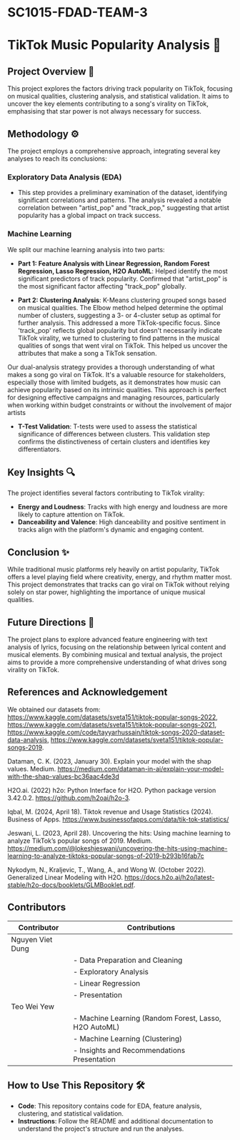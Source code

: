 # SC1015-FDAD-TEAM-3

# TikTok Music Popularity Analysis 🎵

## Project Overview 🌟
This project explores the factors driving track popularity on TikTok, focusing on musical qualities, clustering analysis, and statistical validation. It aims to uncover the key elements contributing to a song's virality on TikTok, emphasising that star power is not always necessary for success.

## Methodology ⚙️
The project employs a comprehensive approach, integrating several key analyses to reach its conclusions:

### Exploratory Data Analysis (EDA)
- This step provides a preliminary examination of the dataset, identifying significant correlations and patterns. The analysis revealed a notable correlation between "artist_pop" and "track_pop," suggesting that artist popularity has a global impact on track success.


### Machine Learning 

We split our machine learning analysis into two parts:


- **Part 1: Feature Analysis with Linear Regression, Random Forest Regression, Lasso Regression, H2O AutoML**: Helped identify the most significant predictors of track popularity. Confirmed that "artist_pop" is the most significant factor affecting "track_pop" globally. 

- **Part 2: Clustering Analysis**: K-Means clustering grouped songs based on musical qualities. The Elbow method helped determine the optimal number of clusters, suggesting a 3- or 4-cluster setup as optimal for further analysis. This addressed a more TikTok-specific focus. Since 'track_pop' reflects global popularity but doesn't necessarily indicate TikTok virality, we turned to clustering to find patterns in the musical qualities of songs that went viral on TikTok. This helped us uncover the attributes that make a song a TikTok sensation.

Our dual-analysis strategy provides a thorough understanding of what makes a song go viral on TikTok. It's a valuable resource for stakeholders, especially those with limited budgets, as it demonstrates how music can achieve popularity based on its intrinsic qualities. This approach is perfect for designing effective campaigns and managing resources, particularly when working within budget constraints or without the involvement of major artists

- **T-Test Validation**: T-tests were used to assess the statistical significance of differences between clusters. This validation step confirms the distinctiveness of certain clusters and identifies key differentiators.


## Key Insights 🔍
The project identifies several factors contributing to TikTok virality:

- **Energy and Loudness**: Tracks with high energy and loudness are more likely to capture attention on TikTok.
- **Danceability and Valence**: High danceability and positive sentiment in tracks align with the platform's dynamic and engaging content.

## Conclusion ✨
While traditional music platforms rely heavily on artist popularity, TikTok offers a level playing field where creativity, energy, and rhythm matter most. This project demonstrates that tracks can go viral on TikTok without relying solely on star power, highlighting the importance of unique musical qualities.

## Future Directions 🚀
The project plans to explore advanced feature engineering with text analysis of lyrics, focusing on the relationship between lyrical content and musical elements. By combining musical and textual analysis, the project aims to provide a more comprehensive understanding of what drives song virality on TikTok.

## References and Acknowledgement
We obtained our datasets from: https://www.kaggle.com/datasets/sveta151/tiktok-popular-songs-2022, https://www.kaggle.com/datasets/sveta151/tiktok-popular-songs-2021, https://www.kaggle.com/code/tayyarhussain/tiktok-songs-2020-dataset-data-analysis, https://www.kaggle.com/datasets/sveta151/tiktok-popular-songs-2019.

Dataman, C. K. (2023, January 30). Explain your model with the shap values. Medium. https://medium.com/dataman-in-ai/explain-your-model-with-the-shap-values-bc36aac4de3d 

H2O.ai. (2022) h2o: Python Interface for H2O. Python package version 3.42.0.2. https://github.com/h2oai/h2o-3.

Iqbal, M. (2024, April 18). Tiktok revenue and Usage Statistics (2024). Business of Apps. https://www.businessofapps.com/data/tik-tok-statistics/ 

Jeswani, L. (2023, April 28). Uncovering the hits: Using machine learning to analyze TikTok’s popular songs of 2019. Medium. https://medium.com/@lokeshjeswani/uncovering-the-hits-using-machine-learning-to-analyze-tiktoks-popular-songs-of-2019-b293b16fab7c 

Nykodym, N., Kraljevic, T., Wang, A., and Wong W. (October 2022). Generalized Linear Modeling with H2O. https://docs.h2o.ai/h2o/latest-stable/h2o-docs/booklets/GLMBooklet.pdf.


## Contributors

| Contributor       | Contributions                                                |
|-------------------|--------------------------------------------------------------|
| Nguyen Viet Dung  |                                                              | 
|                   | - Data Preparation and Cleaning                              |
|                   | - Exploratory Analysis                                       |
|                   | - Linear Regression                                          |
|                   | - Presentation                                               |
| Teo Wei Yew       |                                                              |
|                   | - Machine Learning (Random Forest, Lasso, H2O AutoML)        |
|                   | - Machine Learning (Clustering)                              |
|                   | - Insights and Recommendations Presentation                  |


## How to Use This Repository 🛠️
- **Code**: This repository contains code for EDA, feature analysis, clustering, and statistical validation.
- **Instructions**: Follow the README and additional documentation to understand the project's structure and run the analyses.
